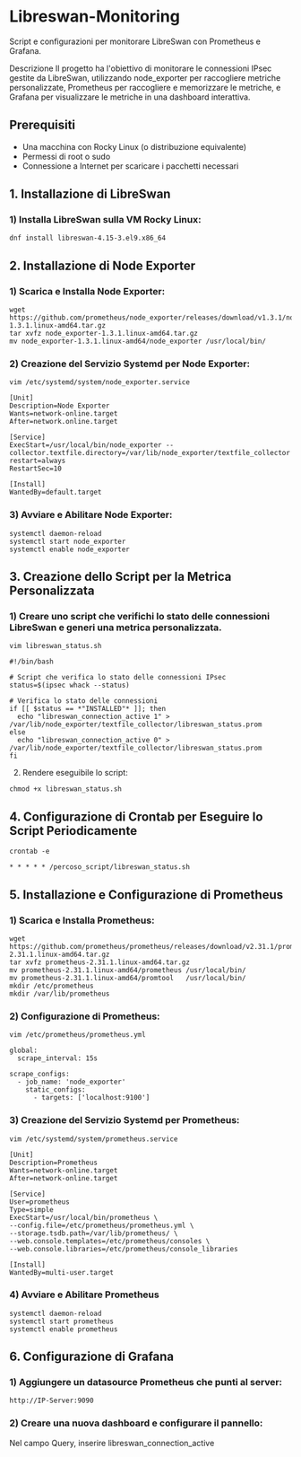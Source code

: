 # Libreswan-Monitoring
Script e configurazioni per monitorare LibreSwan con Prometheus e Grafana.

Descrizione
Il progetto ha l'obiettivo di monitorare le connessioni IPsec gestite da LibreSwan, utilizzando node_exporter per raccogliere metriche personalizzate, Prometheus per raccogliere e memorizzare le metriche, e Grafana per visualizzare le metriche in una dashboard interattiva.

## Prerequisiti

- Una macchina con Rocky Linux (o distribuzione equivalente)
- Permessi di root o sudo
- Connessione a Internet per scaricare i pacchetti necessari


## 1. Installazione di LibreSwan

### 1) Installa LibreSwan sulla VM Rocky Linux:
``` 
dnf install libreswan-4.15-3.el9.x86_64
```
## 2. Installazione di Node Exporter
   
### 1) Scarica e Installa Node Exporter:
```   
wget https://github.com/prometheus/node_exporter/releases/download/v1.3.1/node_exporter-1.3.1.linux-amd64.tar.gz
tar xvfz node_exporter-1.3.1.linux-amd64.tar.gz
mv node_exporter-1.3.1.linux-amd64/node_exporter /usr/local/bin/
```
### 2) Creazione del Servizio Systemd per Node Exporter:
 ```  
vim /etc/systemd/system/node_exporter.service
```
``` 
[Unit]
Description=Node Exporter
Wants=network-online.target
After=network.online.target

[Service]
ExecStart=/usr/local/bin/node_exporter --collector.textfile.directory=/var/lib/node_exporter/textfile_collector
restart=always
RestartSec=10

[Install]
WantedBy=default.target
```
### 3) Avviare e Abilitare Node Exporter:
```   
systemctl daemon-reload
systemctl start node_exporter
systemctl enable node_exporter
```
## 3. Creazione dello Script per la Metrica Personalizzata

### 1) Creare uno script che verifichi lo stato delle connessioni LibreSwan e generi una metrica personalizzata.
```
vim libreswan_status.sh
```
``` 
#!/bin/bash

# Script che verifica lo stato delle connessioni IPsec
status=$(ipsec whack --status)

# Verifica lo stato delle connessioni
if [[ $status == *"INSTALLED"* ]]; then
  echo "libreswan_connection_active 1" > /var/lib/node_exporter/textfile_collector/libreswan_status.prom
else
  echo "libreswan_connection_active 0" > /var/lib/node_exporter/textfile_collector/libreswan_status.prom
fi
```
2) Rendere eseguibile lo script:
``` 
chmod +x libreswan_status.sh
```
##  4. Configurazione di Crontab per Eseguire lo Script Periodicamente
```
crontab -e
```
``` 
* * * * * /percoso_script/libreswan_status.sh
```
## 5. Installazione e Configurazione di Prometheus

### 1) Scarica e Installa Prometheus:
```   
wget https://github.com/prometheus/prometheus/releases/download/v2.31.1/prometheus-2.31.1.linux-amd64.tar.gz
tar xvfz prometheus-2.31.1.linux-amd64.tar.gz
mv prometheus-2.31.1.linux-amd64/prometheus /usr/local/bin/
mv prometheus-2.31.1.linux-amd64/promtool   /usr/local/bin/
mkdir /etc/prometheus
mkdir /var/lib/prometheus
```
### 2) Configurazione di Prometheus:
```
vim /etc/prometheus/prometheus.yml

global:
  scrape_interval: 15s

scrape_configs:
  - job_name: 'node_exporter'
    static_configs:
      - targets: ['localhost:9100']
   ```
### 3) Creazione del Servizio Systemd per Prometheus:
```
vim /etc/systemd/system/prometheus.service
```
``` 
[Unit]
Description=Prometheus
Wants=network-online.target
After=network-online.target

[Service]
User=prometheus
Type=simple
ExecStart=/usr/local/bin/prometheus \
--config.file=/etc/prometheus/prometheus.yml \
--storage.tsdb.path=/var/lib/prometheus/ \
--web.console.templates=/etc/prometheus/consoles \
--web.console.libraries=/etc/prometheus/console_libraries

[Install]
WantedBy=multi-user.target
```
### 4) Avviare e Abilitare Prometheus
 ```  
systemctl daemon-reload
systemctl start prometheus
systemctl enable prometheus
```
## 6. Configurazione di Grafana

### 1) Aggiungere un datasource Prometheus che punti al server:
```   
http://IP-Server:9090
```
### 2) Creare una nuova dashboard e configurare il pannello:
   
Nel campo Query, inserire libreswan_connection_active









       



